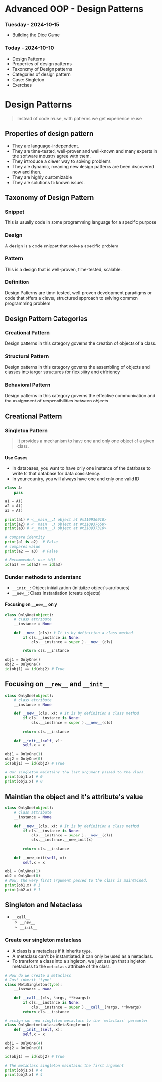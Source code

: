 # Advanced OOP - Design Patterns

### Tuesday - 2024-10-15
- Building the Dice Game

### Today - 2024-10-10
- Design Patterns
- Properties of design patterns
- Taxonomy of Design patterns
- Categories of design pattern
- Case: Singleton
- Exercises

# Design Patterns
> Instead of code reuse, with patterns we get experience reuse

## Properties of design pattern
- They are language-independent.
- They are time-tested, well-proven and well-known and many experts in the software industry agree with them.
- They introduce a clever way to solving problems
- They are dynamic, meaning new design patterns are been discovered now and then.
- They are highly customizable
- They are solutions to known issues.

## Taxonomy of Design Pattern

### Snippet 
This is usually code in some programming language for a specific purpose

### Design
A design is a code snippet that solve a specific problem

### Pattern
This is a design that is well-proven, time-tested, scalable.

### Definition

Design Patterns are time-tested, well-proven development paradigms or code that offers a clever, structured approach to solving common programming problem

## Design Pattern Categories
### Creational Pattern
Design patterns in this category governs the creation of objects of a class.

### Structural Pattern 
Design patterns in this category governs the assembling of objects and classes into larger structures for flexibility and efficiency

### Behavioral Pattern
Design patterns in this category governs the effective communication and the assignment of responsibilities between objects.

## Creational Pattern
### Singleton Pattern
> It provides a mechanism to have one and only one object of a given class.

#### Use Cases
- In databases, you want to have only one instance of the database to write to that database for data consistency.
- In your country, you will always have one and only one valid ID

```python
class A:
    pass 

a1 = A()
a2 = A()
a3 = A()

print(a1) # <__main__.A object at 0x110936910>
print(a2) # <__main__.A object at 0x110937650>
print(a3) # <__main__.A object at 0x110937310>

# compare identity 
print(a1 is a2)  # False
# compares value
print(a2 == a3)  # False

# Recommended. use id()
id(a1) == id(a2) == id(a3)
```

### Dunder methods to understand
- `__init__`: Object initialization (initialize object's attributes)
- `__new__`: Class Instantiation (create objects)

#### Focusing on `__new__` only

```python
class OnlyOne(object):
    # class attribute
    __instance = None 

    def __new__(cls): # It is by definition a class method
        if cls.__instance is None:
            cls.__instance = super().__new__(cls)

        return cls.__instance

obj1 = OnlyOne()
obj2 = OnlyOne()
id(obj1) == id(obj2) # True
```

## Focusing on `__new__` and `__init__`

```python
class OnlyOne(object):
    # class attribute
    __instance = None 

    def __new__(cls, x): # It is by definition a class method
        if cls.__instance is None:
            cls.__instance = super().__new__(cls)

        return cls.__instance
    
    def __init__(self, x):
        self.x = x

obj1 = OnlyOne(1)
obj2 = OnlyOne(0)
id(obj1) == id(obj2) # True

# Our singleton maintains the last argument passed to the class.
print(obj1.x) # 0
print(obj2.x) # 0
```

## Maintian the object and it's attribute's value

```python
class OnlyOne(object):
    # class attribute
    __instance = None 

    def __new__(cls, x): # It is by definition a class method
        if cls.__instance is None:
            cls.__instance = super().__new__(cls)
            cls.__instance.__new_init(x)

        return cls.__instance
    
    def __new_init(self, x):
        self.x = x

ob1 = OnlyOne(1)
ob2 = OnlyOne(0)
# Now, the very first argument passed to the class is maintained.
print(ob1.x) # 1
print(ob2.x) # 1
```

## Singleton and Metaclass

- `__call__`
    - `__new__`
    - `__init__`

### Create our singleton metaclass 
- A class is a metaclass if it inherits `type`.
- A metaclass can't be instantiated, it can only be used as a metaclass.
- To transform a class into a singleton, we just assign that singleton metaclass to the `metaclass` attribute of the class.

```python
# How do we create a metaclass
# Just inherit 'type'
class MetaSingleton(type):
    __instance = None 

    def __call__(cls, *args, **kwargs):
        if cls.__instance is None:
            cls.__instance = super().__call__(*args, **kwargs)
        return cls.__instance
```

```python
# assign our new singleton metaclass to the 'metaclass' parameter
class OnlyOne(metaclass=MetaSingleton):
    def __init__(self, x):
        self.x = x
```

```python
obj1 = OnlyOne(4)
obj2 = OnlyOne(0)

id(obj1) == id(obj2) # True

# The metaclass singleton maintains the first argument
print(obj1.x) # 4
print(obj2.x) # 4
```
